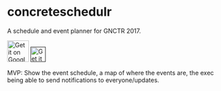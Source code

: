 # concreteschedulr
A schedule and event planner for GNCTR 2017.

<a href='https://play.google.com/store/apps/details?id=com.ionicframework.concreteschedulr750222&pcampaignid=MKT-Other-global-all-co-prtnr-py-PartBadge-Mar2515-1'><img height="50" alt='Get it on Google Play' src='https://play.google.com/intl/en_us/badges/images/generic/en_badge_web_generic.png'/></a>
<a href=''><img height="35" alt='Get it on Google Play' src='https://devimages.apple.com.edgekey.net/app-store/marketing/guidelines/images/badge-download-on-the-app-store.svg'/></a>

MVP: Show the event schedule, a map of where the events are, the exec being able to send notifications to everyone/updates.
